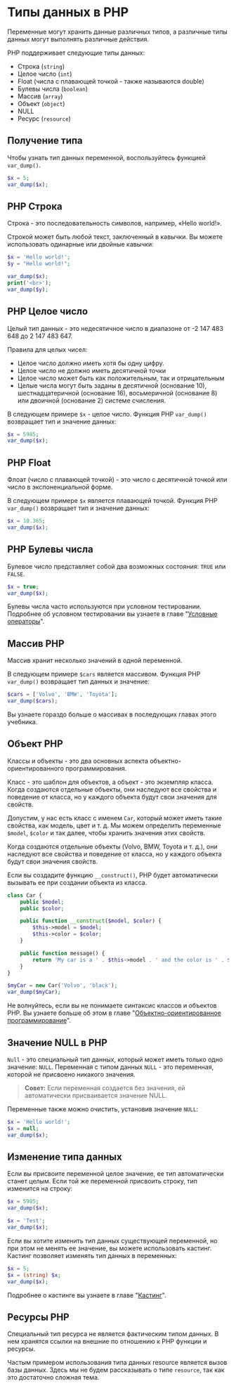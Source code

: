# Типы данных в PHP

Переменные могут хранить данные различных типов, а различные типы данных могут выполнять различные действия.

PHP поддерживает следующие типы данных:
- Строка (`string`)
- Целое число (`int`)
- Float (числа с плавающей точкой - также называются double)
- Булевы числа (`boolean`)
- Массив (`array`)
- Объект (`object`)
- NULL
- Ресурс (`resource`)

## Получение типа

Чтобы узнать тип данных переменной, воспользуйтесь функцией `var_dump()`.

```php
$x = 5;
var_dump($x);
```

## PHP Строка

Строка - это последовательность символов, например, «Hello world!».

Строкой может быть любой текст, заключенный в кавычки. Вы можете использовать одинарные или двойные кавычки:

```php
$x = 'Hello world!';
$y = "Hello world!";

var_dump($x);
print('<br>');
var_dump($y);
```

## PHP Целое число

Целый тип данных - это недесятичное число в диапазоне от -2 147 483 648 до 2 147 483 647.

Правила для целых чисел:
- Целое число должно иметь хотя бы одну цифру.
- Целое число не должно иметь десятичной точки
- Целое число может быть как положительным, так и отрицательным
- Целые числа могут быть заданы в десятичной (основание 10), шестнадцатеричной (основание 16), восьмеричной (основание 8) или двоичной (основание 2) системе счисления.

В следующем примере `$x` - целое число. Функция PHP `var_dump()` возвращает тип и значение данных:

```php
$x = 5985;
var_dump($x);
```

## PHP Float

Флоат (число с плавающей точкой) - это число с десятичной точкой или число в экспоненциальной форме.

В следующем примере `$x` является плавающей точкой. Функция PHP `var_dump()` возвращает тип и значение данных:

```php
$x = 10.365;
var_dump($x);
```

## PHP Булевы числа

Булевое число представляет собой два возможных состояния: `TRUE` или `FALSE`.

```php
$x = true;
var_dump($x);
```

Булевы числа часто используются при условном тестировании. Подробнее об условном тестировании вы узнаете в главе "[Условные операторы](./20.md)".

## Массив PHP

Массив хранит несколько значений в одной переменной.

В следующем примере `$cars` является массивом. Функция PHP `var_dump()` возвращает тип данных и значение:

```php
$cars = ['Volvo', 'BMW', 'Toyota'];
var_dump($cars);
```

Вы узнаете гораздо больше о массивах в последующих главах этого учебника.

## Объект PHP

Классы и объекты - это два основных аспекта объектно-ориентированного программирования.

Класс - это шаблон для объектов, а объект - это экземпляр класса. Когда создаются отдельные объекты, они наследуют все свойства и поведение от класса, но у каждого объекта будут свои значения для свойств.

Допустим, у нас есть класс с именем `Car`, который может иметь такие свойства, как модель, цвет и т. д. Мы можем определить переменные `$model`, `$color` и так далее, чтобы хранить значения этих свойств.

Когда создаются отдельные объекты (Volvo, BMW, Toyota и т. д.), они наследуют все свойства и поведение от класса, но у каждого объекта будут свои значения свойств.

Если вы создадите функцию `__construct()`, PHP будет автоматически вызывать ее при создании объекта из класса.

```php
class Car {
    public $model;
    public $color;

    public function __construct($model, $color) {
        $this->model = $model;
        $this->color = $color;
    }

    public function message() {
        return 'My car is a ' . $this->model . ' and the color is ' . $this->color . '.';
    }
}

$myCar = new Car('Volvo', 'black');
var_dump($myCar);
```

Не волнуйтесь, если вы не понимаете синтаксис классов и объектов PHP. Вы узнаете больше об этом в главе "[Объектно-ориентированное программирование]()".

## Значение NULL в PHP

`Null` - это специальный тип данных, который может иметь только одно значение: `NULL`. Переменная с типом данных `NULL` - это переменная, которой не присвоено никакого значения.

> **Совет:** Если переменная создается без значения, ей автоматически присваивается значение NULL.

Переменные также можно очистить, установив значение `NULL`:

```php
$x = 'Hello world!';
$x = null;
var_dump($x);
```

## Изменение типа данных

Если вы присвоите переменной целое значение, ее тип автоматически станет целым. Если той же переменной присвоить строку, тип изменится на строку:

```php
$x = 5985;
var_dump($x);

$x = 'Test';
var_dump($x);
```

Если вы хотите изменить тип данных существующей переменной, но при этом не менять ее значение, вы можете использовать кастинг. Кастинг позволяет изменять тип данных в переменных:

```php
$x = 5;
$x = (string) $x;
var_dump($x);
```

Подробнее о кастинге вы узнаете в главе "[Кастинг](./15.md)".

## Ресурсы PHP

Специальный тип ресурса не является фактическим типом данных. В нем хранятся ссылки на внешние по отношению к PHP функции и ресурсы.

Частым примером использования типа данных resource является вызов базы данных. Здесь мы не будем рассказывать о типе `resource`, так как это достаточно сложная тема.
